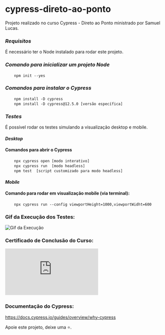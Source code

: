 # cypress-direto-ao-ponto

Projeto realizado no curso Cypress - Direto ao Ponto ministrado por Samuel Lucas.

### *Requisitos*
É necessário ter o Node instalado para rodar este projeto.

### *Comando para inicializar um projeto Node*

```   
    npm init --yes
```
### *Comandos para instalar o Cypress*
```
    npm install -D cypress
    npm install -D cypress@12.5.0 [versão específica]
```

### *Testes*
É possível rodar os testes simulando a visualização desktop e mobile.

#### *Desktop*
#### Comandos para abrir o Cypress
```
    npx cypress open [modo interativo]
    npx cypress run  [modo headless]
    npm test  [script customizado para modo headless]
```

#### *Mobile*
#### Comando para rodar em visualização mobile (via terminal):
```
    npx cypress run --config viewportHeight=1000,viewportWidht=600
```

### Gif da Execução dos Testes:

![Gif da Execução](https://github.com/camilaaptt/cypress-direto-ao-ponto/blob/main/cypress-direto-ao-ponto.gif)

### Certificado de Conclusão do Curso:

![Certificado de Conclusão](https://github.com/camilaaptt/cypress-direto-ao-ponto/blob/main/Certificado%20Cypress-direto-ao-ponto.pdf)

### Documentação do Cypress:

https://docs.cypress.io/guides/overview/why-cypress

Apoie este projeto, deixe uma ⭐.







